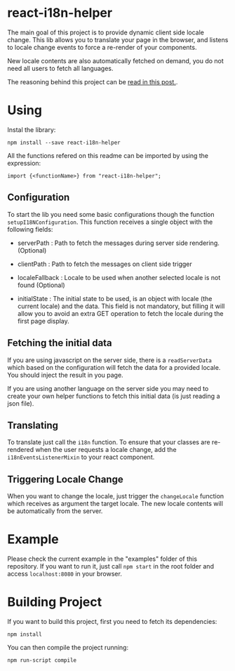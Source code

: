 # react-i18n-helper

The main goal of this project is to provide dynamic client side locale change. This lib allows you to translate your page in the browser, and listens to locale change events to force a re-render of your components.

New locale contents are also automatically fetched on demand, you do not need all users to fetch all languages.

The reasoning behind this project can be [read in this post.](https://medium.com/@nunogrilopinheiro/i18n-for-react-5cd0297d7c98#.h7amt6i6y).
# Using
Instal the library:

`npm install --save react-i18n-helper`

All the functions refered on this readme can be imported by using the expression:

`import {<functionName>} from "react-i18n-helper";`
## Configuration

To start the lib you need some basic configurations though the function `setupI18NConfiguration`. This function receives a single object with the following fields:
  - serverPath : Path to fetch the messages during server side rendering. (Optional)

  - clientPath : Path to fetch the messages on client side trigger

  - localeFallback : Locale to be used when another selected locale is not found (Optional)

  - initialState : The initial state to be used, is an object with locale (the current locale) and the data. This field is not mandatory, but filling it will allow you to avoid an extra GET operation to fetch the locale during the first page display.

## Fetching the initial data
If you are using javascript on the server side, there is a `readServerData` which based on the configuration will fetch the data for a provided locale. You should inject the result in you page.

If you are using another language on the server side you may need to create your own helper functions to fetch this initial data (is just reading a json file).

## Translating
To translate just call the `i18n` function. To ensure that your classes are re-rendered when the user requests a locale change, add the `i18nEventsListenerMixin` to your react component.

## Triggering Locale Change
When you want to change the locale, just trigger the `changeLocale` function which receives as argument the target locale. The new locale contents will be automatically from the server.

# Example
Please check the current example in the "examples" folder of this repository. If you want to run it, just call `npm start` in the root folder and access `localhost:8080` in your browser.

# Building Project
If you want to build this project, first you need to fetch its dependencies:

`npm install`

You can then compile the project running:

`npm run-script compile`
